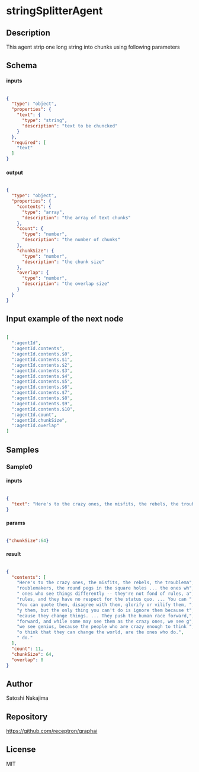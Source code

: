 # stringSplitterAgent




## Description

This agent strip one long string into chunks using following parameters

## Schema

#### inputs

```json

{
  "type": "object",
  "properties": {
    "text": {
      "type": "string",
      "description": "text to be chuncked"
    }
  },
  "required": [
    "text"
  ]
}

````

#### output

```json

{
  "type": "object",
  "properties": {
    "contents": {
      "type": "array",
      "description": "the array of text chunks"
    },
    "count": {
      "type": "number",
      "description": "the number of chunks"
    },
    "chunkSize": {
      "type": "number",
      "description": "the chunk size"
    },
    "overlap": {
      "type": "number",
      "description": "the overlap size"
    }
  }
}

````

## Input example of the next node

```json

[
  ":agentId",
  ":agentId.contents",
  ":agentId.contents.$0",
  ":agentId.contents.$1",
  ":agentId.contents.$2",
  ":agentId.contents.$3",
  ":agentId.contents.$4",
  ":agentId.contents.$5",
  ":agentId.contents.$6",
  ":agentId.contents.$7",
  ":agentId.contents.$8",
  ":agentId.contents.$9",
  ":agentId.contents.$10",
  ":agentId.count",
  ":agentId.chunkSize",
  ":agentId.overlap"
]

````

## Samples

### Sample0

#### inputs

```json

{
  "text": "Here's to the crazy ones, the misfits, the rebels, the troublemakers, the round pegs in the square holes ... the ones who see things differently -- they're not fond of rules, and they have no respect for the status quo. ... You can quote them, disagree with them, glorify or vilify them, but the only thing you can't do is ignore them because they change things. ... They push the human race forward, and while some may see them as the crazy ones, we see genius, because the people who are crazy enough to think that they can change the world, are the ones who do."
}

````

#### params

```json

{"chunkSize":64}

````

#### result

```json

{
  "contents": [
    "Here's to the crazy ones, the misfits, the rebels, the troublema",
    "roublemakers, the round pegs in the square holes ... the ones wh",
    " ones who see things differently -- they're not fond of rules, a",
    "rules, and they have no respect for the status quo. ... You can ",
    "You can quote them, disagree with them, glorify or vilify them, ",
    "y them, but the only thing you can't do is ignore them because t",
    "ecause they change things. ... They push the human race forward,",
    "forward, and while some may see them as the crazy ones, we see g",
    "we see genius, because the people who are crazy enough to think ",
    "o think that they can change the world, are the ones who do.",
    " do."
  ],
  "count": 11,
  "chunkSize": 64,
  "overlap": 8
}

````

## Author

Satoshi Nakajima

## Repository

https://github.com/receptron/graphai

## License

MIT

